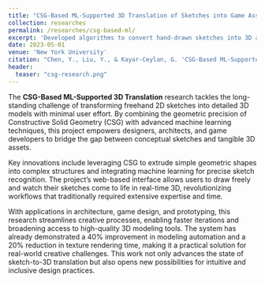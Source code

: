 ```yaml
---
title: "CSG-Based ML-Supported 3D Translation of Sketches into Game Assets"
collection: researches
permalink: /researches/csg-based-ml/
excerpt: 'Developed algorithms to convert hand-drawn sketches into 3D assets using Constructive Solid Geometry (CSG).'
date: 2023-05-01
venue: 'New York University'
citation: "Chen, Y., Liu, Y., & Kayar-Ceylan, G. 'CSG-Based ML-Supported 3D Translation of Sketches into Game Assets.' Under review by The Visual Computer, 2024."
header:
  teaser: "csg-research.png"
---
```


The **CSG-Based ML-Supported 3D Translation** research tackles the long-standing challenge of transforming freehand 2D sketches into detailed 3D models with minimal user effort. By combining the geometric precision of Constructive Solid Geometry (CSG) with advanced machine learning techniques, this project empowers designers, architects, and game developers to bridge the gap between conceptual sketches and tangible 3D assets.

Key innovations include leveraging CSG to extrude simple geometric shapes into complex structures and integrating machine learning for precise sketch recognition. The project’s web-based interface allows users to draw freely and watch their sketches come to life in real-time 3D, revolutionizing workflows that traditionally required extensive expertise and time.

With applications in architecture, game design, and prototyping, this research streamlines creative processes, enabling faster iterations and broadening access to high-quality 3D modeling tools. The system has already demonstrated a 40% improvement in modeling automation and a 20% reduction in texture rendering time, making it a practical solution for real-world creative challenges. This work not only advances the state of sketch-to-3D translation but also opens new possibilities for intuitive and inclusive design practices.
